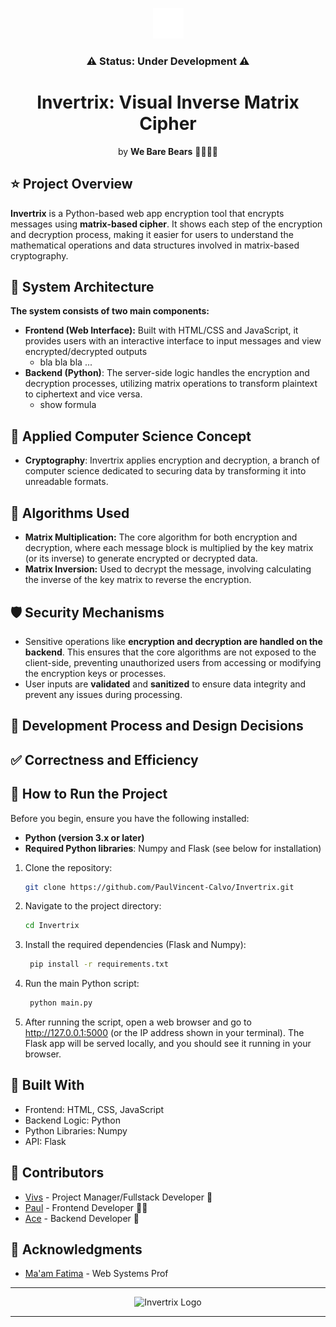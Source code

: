<p align="center"><img src="https://github.com/PaulVincent-Calvo/Invertrix/blob/main/static/assets/invertrix-favicon.png" alt="Invertrix Logo"></p>
<h3 align="center">⚠️ Status: Under Development ⚠️</h3>
<h1 align="center">Invertrix: Visual Inverse Matrix Cipher</h1>
<p align="center">by <strong>We Bare Bears</strong> 🐻🐼🐻‍❄️</p>



## ⭐ Project Overview
**Invertrix** is a Python-based web app encryption tool that encrypts messages using **matrix-based cipher**.  It shows each step of the encryption and decryption process, making it easier for users to understand the mathematical operations and data structures involved in matrix-based cryptography.
## 📐 System Architecture
**The system consists of two main components:**

* **Frontend (Web Interface):** Built with HTML/CSS and JavaScript, it provides users with an interactive interface to input messages and view encrypted/decrypted outputs
  * bla bla bla ...
* **Backend (Python)**: The server-side logic handles the encryption and decryption processes, utilizing matrix operations to transform plaintext to ciphertext and vice versa.
   * show formula
 
<!-- ## 🔒 Core Concept: Inverse Matrices to Encrypt and Decrypt Messages
* **Encryption Process Using the Key Matrix**
    1. **Generate the Key Matrix**: A key matrix is created as a crucial part of the encryption process. This matrix should be invertible to allow for successful decryption.
    2. **Encrypt the Message**: The plaintext is divided into blocks, each converted to numeric values. Each block is then multiplied by the key matrix to produce the encrypted ciphertext.
* **Decryption Process Using the Inverse of the Key Matrix**
    1. **Find the Inverse of the Key Matrix**: The key matrix’s inverse is calculated to reverse the encryption process.
    2. **Decrypt the Ciphertext**: The ciphertext is divided into blocks, each multiplied by the inverse of the key matrix, which reconstructs the original plaintext message -->
  
## 🤖 Applied Computer Science Concept
* **Cryptography**: Invertrix applies encryption and decryption, a branch of computer science dedicated to securing data by transforming it into unreadable formats.

## 🧬 Algorithms Used
* **Matrix Multiplication:** The core algorithm for both encryption and decryption, where each message block is multiplied by the key matrix (or its inverse) to generate encrypted or decrypted data.
* **Matrix Inversion:** Used to decrypt the message, involving calculating the inverse of the key matrix to reverse the encryption.

## 🛡️ Security Mechanisms
* Sensitive operations like **encryption and decryption are handled on the backend**. This ensures that the core algorithms are not exposed to the client-side, preventing unauthorized users from accessing or modifying the encryption keys or processes.
* User inputs are **validated** and **sanitized** to ensure data integrity and prevent any issues during processing.

## 🤔 Development Process and Design Decisions

## ✅ Correctness and Efficiency

## 🏃 How to Run the Project
   Before you begin, ensure you have the following installed:
- **Python (version 3.x or later)** 
- **Required Python libraries**: Numpy and Flask (see below for installation)
  
1. Clone the repository:

    ```bash
    git clone https://github.com/PaulVincent-Calvo/Invertrix.git
    ```

2. Navigate to the project directory:

    ```bash
    cd Invertrix
    ```

3. Install the required dependencies (Flask and Numpy):
   ```bash
    pip install -r requirements.txt
    ```
4. Run the main Python script:
   ```bash
    python main.py
    ```
5. After running the script, open a web browser and go to http://127.0.0.1:5000 (or the IP address shown in your terminal).
The Flask app will be served locally, and you should see it running in your browser.

<!-- 6. You can also access the webapp online at [https://invertrix.onrender.com/](https://invertrix.onrender.com/)  
   * *Note: There may be a delay on startup due to the testing phase and free hosting.* -->


## 🔧 Built With

* Frontend: HTML, CSS, JavaScript
* Backend Logic:  Python
* Python Libraries: Numpy
* API: Flask


## 👥 Contributors

* [Vivs](https://github.com/VivieneGarcia) - Project Manager/Fullstack Developer 🐻
* [Paul](https://github.com/PaulVincent-Calvo) - Frontend Developer 🐻‍❄️
* [Ace](https://github.com/AcePenaflorida) - Backend Developer 🐼


## 🌷 Acknowledgments
* [Ma'am Fatima](https://github.com/marieemoiselle) - Web Systems Prof 

---
<p align="center"><img src="https://github.com/PaulVincent-Calvo/Invertrix/blob/main/static/assets/invertix-logo.png" alt="Invertrix Logo"></p>

---
